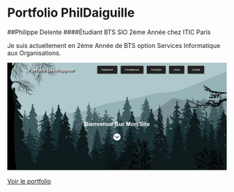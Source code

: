 # Portfolio PhilDaiguille


##Philippe Delente
####Étudiant BTS SIO 2ème Année chez ITIC Paris
<p> Je suis actuellement en 2ème Année de BTS option Services Informatique aux Organisations. </p>

![Portfolio](./asset/readme.png)


[Voir le portfolio](https://phildaiguille.github.io/Portfolio_PhilDaiguille/)

